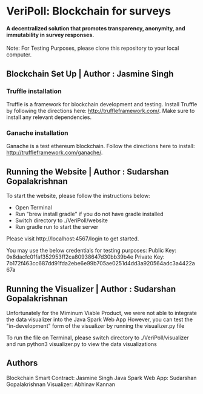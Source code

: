 # VeriPoll: Blockchain for surveys
#### A decentralized solution that promotes transparency, anonymity, and immutability in survey responses.  

Note: For Testing Purposes, please clone this repository to your local computer.

## Blockchain Set Up  | Author : Jasmine Singh

### Truffle installation
Truffle is a framework for blockchain development and testing.  Install Truffle by following the directions here: http://truffleframework.com/.  Make sure to install any relevant dependencies.

### Ganache installation
Ganache is a test ethereum blockchain.  Follow the directions here to install: http://truffleframework.com/ganache/.  

## Running the Website | Author : Sudarshan Gopalakrishnan
To start the website, please follow the instructions below:
- Open Terminal
- Run "brew install gradle" if you do not have gradle installed
- Switch directory to ./VeriPoll/website
- Run gradle run to start the server

Please visit http://localhost:4567/login to get started.

You may use the below credentials for testing purposes:
Public Key: 0x8dacfc01faf352953ff2ca80938647d30bb39b4e
Private Key: 7b172f463cc687dd91fda2ebe6e99b705ae0251d4dd3a920564adc3a4422a67a


## Running the Visualizer | Author : Sudarshan Gopalakrishnan
Unfortunately for the Miminum Viable Product, we were not able to integrate the data visualizer into the Java Spark Web App
However, you can test the "in-development" form of the visualizer by running the visualizer.py file

To run the file on Terminal, please switch directory to ./VeriPoll/visualizer and run python3 visualizer.py to view the data visualizations


## Authors
Blockchain Smart Contract: Jasmine Singh
Java Spark Web App: Sudarshan Gopalakrishnan
Visualizer: Abhinav Kannan
